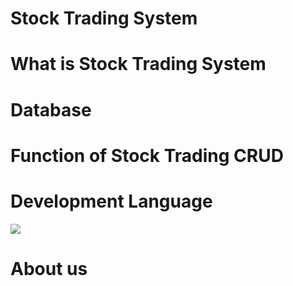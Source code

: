 # Stock Trading System

# What is Stock Trading System

# Database

# Function of Stock Trading CRUD


# Development Language
<img src="https://img.shields.io/badge/c++-00599C?style=for-the-badge&logo=c%2B%2B&logoColor=white">

# About us
 
